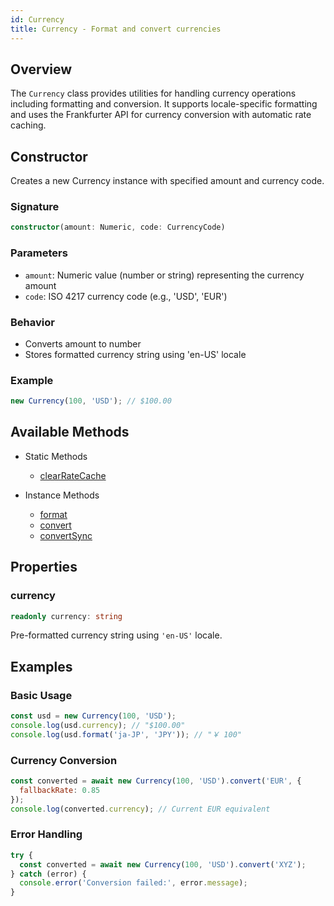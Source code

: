 ```yaml
---
id: Currency
title: Currency - Format and convert currencies
---
```


<!-- markdownlint-disable-file MD024 -->
## Overview

The `Currency` class provides utilities for handling currency operations including formatting and conversion. It supports locale-specific formatting and uses the Frankfurter API for currency conversion with automatic rate caching.

## Constructor

Creates a new Currency instance with specified amount and currency code.

### Signature

```typescript
constructor(amount: Numeric, code: CurrencyCode)
```

### Parameters

- `amount`: Numeric value (number or string) representing the currency amount
- `code`: ISO 4217 currency code (e.g., 'USD', 'EUR')

### Behavior

- Converts amount to number
- Stores formatted currency string using 'en-US' locale

### Example

```javascript
new Currency(100, 'USD'); // $100.00
```

## Available Methods

- Static Methods
  - [clearRateCache](Currency/clearRateCache)

- Instance Methods
  - [format](Currency/format)
  - [convert](Currency/convert#convert)
  - [convertSync](Currency/convert#convertsync)

## Properties

### currency

```typescript
readonly currency: string
```

Pre-formatted currency string using `'en-US'` locale.

## Examples

### Basic Usage

```javascript
const usd = new Currency(100, 'USD');
console.log(usd.currency); // "$100.00"
console.log(usd.format('ja-JP', 'JPY')); // "￥ 100"
```

### Currency Conversion

```javascript
const converted = await new Currency(100, 'USD').convert('EUR', {
  fallbackRate: 0.85
});
console.log(converted.currency); // Current EUR equivalent
```

### Error Handling

```javascript
try {
  const converted = await new Currency(100, 'USD').convert('XYZ');
} catch (error) {
  console.error('Conversion failed:', error.message);
}
```
